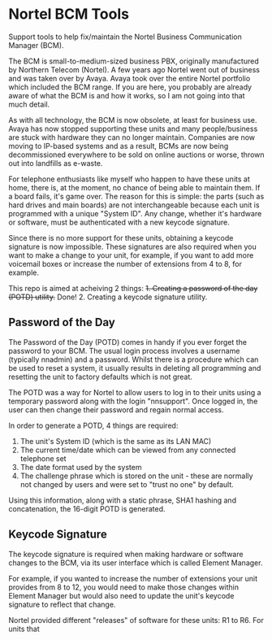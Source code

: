 # Nortel BCM Tools
Support tools to help fix/maintain the Nortel Business Communication Manager (BCM).

The BCM is small-to-medium-sized business PBX, originally manufactured by Northern Telecom (Nortel).  A few years ago Nortel went out of business and was taken over by Avaya.  Avaya took over the entire Nortel portfolio which included the BCM range.  If you are here, you probably are already aware of what the BCM is and how it works, so I am not going into that much detail.

As with all technology, the BCM is now obsolete, at least for business use.   Avaya has now stopped supporting these units and many people/business are stuck with hardware they can no longer maintain.  Companies are now moving to IP-based systems and as a result, BCMs are now being decommissioned everywhere to be sold on online auctions or worse, thrown out into landfills as e-waste.  

For telephone enthusiasts like myself who happen to have these units at home, there is, at the moment, no chance of being able to maintain them.  If a board fails, it's game over.   The reason for this is simple:  the parts (such as hard drives and main boards) are not interchangeable because each unit is programmed with a unique "System ID".  Any change, whether it's hardware or software, must be authenticated with a new keycode signature.  

Since there is no more support for these units, obtaining a keycode signature is now impossible.  These signatures are also required when you want to make a change to your unit, for example, if you want to add more voicemail boxes or increase the number of extensions from 4 to 8, for example.

This repo is aimed at acheiving 2 things: 
~~1. Creating a password of the day (POTD) utility.~~ Done!
2. Creating a keycode signature utility.  

## Password of the Day
The Password of the Day (POTD) comes in handy if you ever forget the password to your BCM.  The usual login process involves a username (typically nnadmin) and a password.  Whilst there is a procedure which can be used to reset a system, it usually results in deleting all programming and resetting the unit to factory defaults which is not great.

The POTD was a way for Nortel to allow users to log in to their units using a temporary password along with the login "nnsupport".  Once logged in, the user can then change their password and regain normal access.

In order to generate a POTD, 4 things are required:
1. The unit's System ID (which is the same as its LAN MAC)
2. The current time/date which can be viewed from any connected telephone set
3. The date format used by the system
4. The challenge phrase which is stored on the unit - these are normally not changed by users and were set to "trust no one" by default.

Using this information, along with a static phrase, SHA1 hashing and concatenation, the 16-digit POTD is generated.



## Keycode Signature
The keycode signature is required when making hardware or software changes to the BCM, via its user interface which is called Element Manager.  

For example, if you wanted to increase the number of extensions your unit provides from 8 to 12, you would need to make those changes within Element Manager but would also need to update the unit's keycode signature to reflect that change.  

Nortel provided different "releases" of software for these units: R1 to R6.  For units that 


